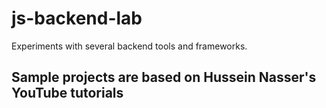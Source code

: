 # js-backend-lab

Experiments with several backend tools and frameworks.

## Sample projects are based on Hussein Nasser's YouTube tutorials
